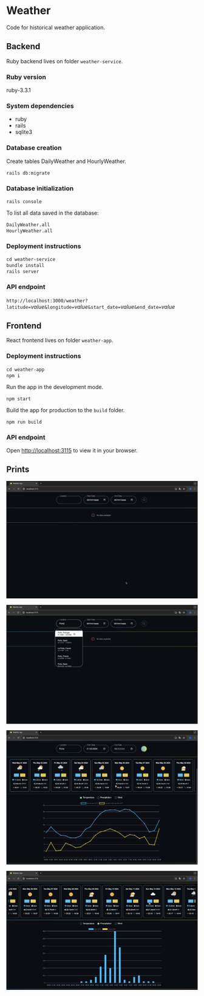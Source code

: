 # Weather
Code for historical weather application.

## Backend
Ruby backend lives on folder `weather-service`.

### Ruby version
ruby-3.3.1

### System dependencies
* ruby
* rails
* sqlite3

### Database creation
Create tables DailyWeather and HourlyWeather.
```
rails db:migrate
```

### Database initialization
```
rails console
```
To list all data saved in the database:
```
DailyWeather.all
HourlyWeather.all
```

### Deployment instructions
```
cd weather-service
bundle install
rails server
```

### API endpoint
`http://localhost:3000/weather?latitude=`_value_`&longitude=`_value_`&start_date=`_value_`&end_date=`_value_

## Frontend
React frontend lives on folder `weather-app`.

### Deployment instructions
```
cd weather-app
npm i
```

Run the app in the development mode.
```
npm start
```

Build the app for production to the `build` folder.
```
npm run build
```

### API endpoint
Open [http://localhost:3115](http://localhost:3115) to view it in your browser.

## Prints

![Home](prints/1.png)

![Search](prints/2.png)

![Temperature](prints/3.png)

![Precipitation](prints/4.png)
